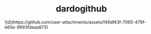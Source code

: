 <h1 align="center"> dardogithub </h1>
![d](https://github.com/user-attachments/assets/f49df43f-7065-479f-b65e-9993fdeaa873)
